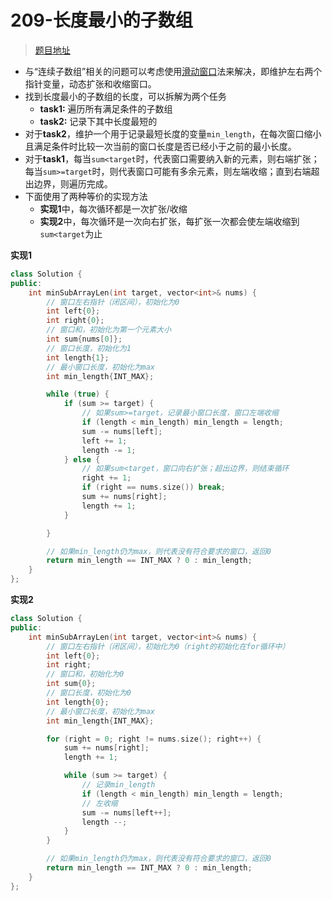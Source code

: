 # 209-长度最小的子数组
>[题目地址](https://leetcode-cn.com/problems/minimum-size-subarray-sum/)

- 与“连续子数组”相关的问题可以考虑使用[滑动窗口](null)法来解决，即维护左右两个指针变量，动态扩张和收缩窗口。
- 找到长度最小的子数组的长度，可以拆解为两个任务
	- **task1:** 遍历所有满足条件的子数组
	- **task2:** 记录下其中长度最短的
- 对于**task2**，维护一个用于记录最短长度的变量`min_length`，在每次窗口缩小且满足条件时比较一次当前的窗口长度是否已经小于之前的最小长度。
- 对于**task1**，每当`sum<target`时，代表窗口需要纳入新的元素，则右端扩张；每当`sum>=target`时，则代表窗口可能有多余元素，则左端收缩；直到右端超出边界，则遍历完成。
- 下面使用了两种等价的实现方法
	- **实现1**中，每次循环都是一次扩张/收缩
	- **实现2**中，每次循环是一次向右扩张，每扩张一次都会使左端收缩到`sum<target`为止


**实现1**
```cpp
class Solution {
public:
    int minSubArrayLen(int target, vector<int>& nums) {
        // 窗口左右指针（闭区间），初始化为0
        int left{0};
        int right{0};
        // 窗口和，初始化为第一个元素大小
        int sum{nums[0]};
        // 窗口长度，初始化为1
        int length{1};
        // 最小窗口长度，初始化为max
        int min_length{INT_MAX};

        while (true) {
            if (sum >= target) {
                // 如果sum>=target，记录最小窗口长度，窗口左端收缩
                if (length < min_length) min_length = length;
                sum -= nums[left];
                left += 1;
                length -= 1;
            } else {
                // 如果sum<target，窗口向右扩张；超出边界，则结束循环
                right += 1;
                if (right == nums.size()) break;
                sum += nums[right];
                length += 1;
            }

        }

        // 如果min_length仍为max，则代表没有符合要求的窗口，返回0
        return min_length == INT_MAX ? 0 : min_length;
    }
};
```

**实现2**
```cpp
class Solution {
public:
    int minSubArrayLen(int target, vector<int>& nums) {
        // 窗口左右指针（闭区间），初始化为0（right的初始化在for循环中）
        int left{0};
        int right;
        // 窗口和，初始化为0
        int sum{0};
        // 窗口长度，初始化为0
        int length{0};
        // 最小窗口长度，初始化为max
        int min_length{INT_MAX};

        for (right = 0; right != nums.size(); right++) {
            sum += nums[right];
            length += 1;

            while (sum >= target) {
                // 记录min_length
                if (length < min_length) min_length = length;
                // 左收缩
                sum -= nums[left++];
                length --;
            }
        }

        // 如果min_length仍为max，则代表没有符合要求的窗口，返回0
        return min_length == INT_MAX ? 0 : min_length;
    }
};
```